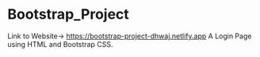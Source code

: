 # Bootstrap_Project
Link to Website-> https://bootstrap-project-dhwaj.netlify.app
A Login Page using HTML and Bootstrap CSS.
